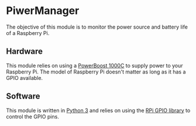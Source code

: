 # PiwerManager
The objective of this module is to monitor the power source and battery life of a Raspberry Pi.

## Hardware
This module relies on using a [PowerBoost 1000C](https://www.adafruit.com/product/2465) to supply power to your Raspberry Pi. The model of Raspberry Pi doesn't matter as long as it has a GPIO available.

## Software
This module is written in [Python 3](https://www.python.org/) and relies on using the [RPi GPIO library](https://pypi.org/project/RPi.GPIO/) to control the GPIO pins.
